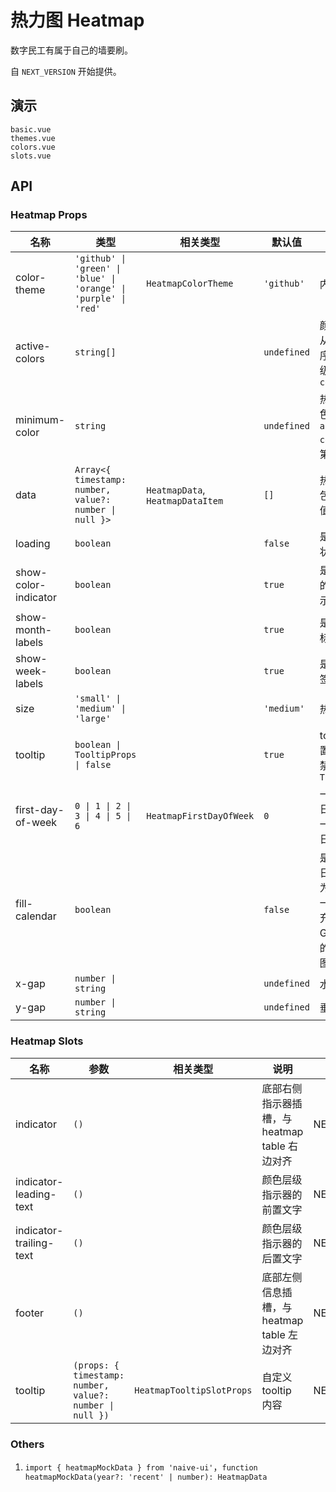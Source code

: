 <!--single-column-->

# 热力图 Heatmap

数字民工有属于自己的墙要刷。

自 `NEXT_VERSION` 开始提供。

## 演示

```demo
basic.vue
themes.vue
colors.vue
slots.vue
```

## API

### Heatmap Props

| 名称 | 类型 | 相关类型 | 默认值 | 说明 | 版本 |
| --- | --- | --- | --- | --- | --- |
| color-theme | `'github' \| 'green' \| 'blue' \| 'orange' \| 'purple' \| 'red'` | `HeatmapColorTheme` | `'github'` | 内置颜色主题 | NEXT_VERSION |
| active-colors | `string[]` |  | `undefined` | 颜色数组，按从浅到深的顺序排列，优先级高于 `color-theme` | NEXT_VERSION |
| minimum-color | `string` |  | `undefined` | 热力图最小颜色，默认为 `active-colors` 中的第一个颜色 | NEXT_VERSION |
| data | `Array<{ timestamp: number, value?: number \| null }>` | `HeatmapData`, `HeatmapDataItem` | `[]` | 热力图数据，包含日期和数值 | NEXT_VERSION |
| loading | `boolean` |  | `false` | 是否显示加载状态 | NEXT_VERSION |
| show-color-indicator | `boolean` |  | `true` | 是否显示底部的颜色层级指示器 | NEXT_VERSION |
| show-month-labels | `boolean` |  | `true` | 是否显示月份标签 | NEXT_VERSION |
| show-week-labels | `boolean` |  | `true` | 是否显示周标签 | NEXT_VERSION |
| size | `'small' \| 'medium' \| 'large'` |  | `'medium'` | 热力图尺寸 | NEXT_VERSION |
| tooltip | `boolean \| TooltipProps \| false` |  | `true` | tooltip 配置，`false` 为禁用，对象为 `TooltipProps` | NEXT_VERSION |
| first-day-of-week | `0 \| 1 \| 2 \| 3 \| 4 \| 5 \| 6` | `HeatmapFirstDayOfWeek` | `0` | 一周的开始日，`0` 表示周一，6 表示周日 | NEXT_VERSION |
| fill-calendar | `boolean` |  | `false` | 是否填满整个日历网格，当为 `true` 时第一列将完全填充，适用于 GitHub 风格的最近一年视图 | NEXT_VERSION |
| x-gap | `number \| string` |  | `undefined` | 水平方向间距 | NEXT_VERSION |
| y-gap | `number \| string` |  | `undefined` | 垂直方向间距 | NEXT_VERSION |

### Heatmap Slots

| 名称 | 参数 | 相关类型 | 说明 | 版本 |
| --- | --- | --- | --- | --- |
| indicator | `()` |  | 底部右侧指示器插槽，与 heatmap table 右边对齐 | NEXT_VERSION |
| indicator-leading-text | `()` |  | 颜色层级指示器的前置文字 | NEXT_VERSION |
| indicator-trailing-text | `()` |  | 颜色层级指示器的后置文字 | NEXT_VERSION |
| footer | `()` |  | 底部左侧信息插槽，与 heatmap table 左边对齐 | NEXT_VERSION |
| tooltip | `(props: { timestamp: number, value?: number \| null })` | `HeatmapTooltipSlotProps` | 自定义 tooltip 内容 | NEXT_VERSION |

### Others

1. `import { heatmapMockData } from 'naive-ui'`，`function heatmapMockData(year?: 'recent' | number): HeatmapData`
